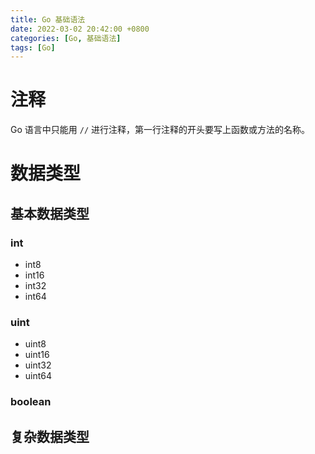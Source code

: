 ```yaml
---
title: Go 基础语法
date: 2022-03-02 20:42:00 +0800
categories: [Go, 基础语法]
tags: [Go]
---
```


# 注释

Go 语言中只能用 `//` 进行注释，第一行注释的开头要写上函数或方法的名称。

# 数据类型

## 基本数据类型

### int

- int8
- int16
- int32
- int64

### uint

- uint8
- uint16
- uint32
- uint64

### boolean

## 复杂数据类型



